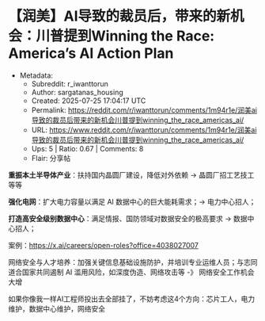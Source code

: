 # 【润美】AI导致的裁员后，带来的新机会：川普提到Winning the Race: America’s AI Action Plan

- Metadata:
  - Subreddit: r_iwanttorun
  - Author: sargatanas_housing
  - Created: 2025-07-25 17:04:17 UTC
  - Permalink: https://reddit.com/r/iwanttorun/comments/1m94r1e/润美ai导致的裁员后带来的新机会川普提到winning_the_race_americas_ai/
  - URL: https://www.reddit.com/r/iwanttorun/comments/1m94r1e/润美ai导致的裁员后带来的新机会川普提到winning_the_race_americas_ai/
  - Ups: 5 | Ratio: 0.67 | Comments: 8
  - Flair: 分享帖


**重振本土半导体产业**：扶持国内晶圆厂建设，降低对外依赖 -\>
晶圆厂招工艺技工等等

**强化电网**：扩大电力容量以满足 AI 数据中心的巨大能耗需求；-\>
电力中心招人；

**打造高安全级别数据中心**：满足情报、国防领域对数据安全的极高要求 -\>
数据中心招人；

案例：<https://x.ai/careers/open-roles?office=4038027007>

网络安全与人才培养：加强关键信息基础设施防护，并培训专业运维人员；与志同道合国家共同遏制
AI 滥用风险，如深度伪造、网络攻击等 -》 网络安全工作机会大增

如果你像我一样AI工程师投出去全部挂了，不妨考虑这4个方向：芯片工人，电力维护，数据中心维护，网络安全

